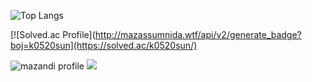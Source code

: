 <!---
sitorstand/sitorstand is a ✨ special ✨ repository because its `README.md` (this file) appears on your GitHub profile.
You can click the Preview link to take a look at your changes.
--->
![Top Langs](https://github-readme-stats.vercel.app/api/top-langs/?username=sitorstand&exclude_repo=sitorstand.github.io&layout=compact)

[![Solved.ac Profile](http://mazassumnida.wtf/api/v2/generate_badge?boj=k0520sun](https://solved.ac/k0520sun/)

![mazandi profile](http://mazandi.herokuapp.com/api?handle=(k0520sun)&theme=(warm))
<img src="http://mazandi.herokuapp.com/api?handle=k0520sun&theme=(warm)"/>

